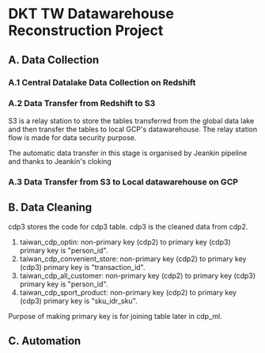 # DKT TW Datawarehouse Reconstruction Project

## A. Data Collection

### A.1 Central Datalake Data Collection on Redshift

### A.2 Data Transfer from Redshift to S3
S3 is a relay station to store the tables transferred from the global data lake and then transfer the tables to local GCP's datawarehouse. The relay station flow is made for data security purpose. 

The automatic data transfer in this stage is organised by Jeankin pipeline and thanks to Jeankin's cloking

### A.3 Data Transfer from S3 to Local datawarehouse on GCP


## B. Data Cleaning

cdp3 stores the code for cdp3 table. cdp3 is the cleaned data from cdp2.

1.  taiwan_cdp_optin: non-primary key (cdp2) to primary key (cdp3)
    primary key is "person_id".
1.  taiwan_cdp_convenient_store: non-primary key (cdp2) to primary key (cdp3)
    primary key is "transaction_id".
1.  taiwan_cdp_all_customer: non-primary key (cdp2) to primary key (cdp3)
    primary key is "person_id".
1.  taiwan_cdp_sport_product: non-primary key (cdp2) to primary key (cdp3)
    primary key is "sku_idr_sku".
    
Purpose of making primary key is for joining table later in cdp_ml.


## C. Automation
